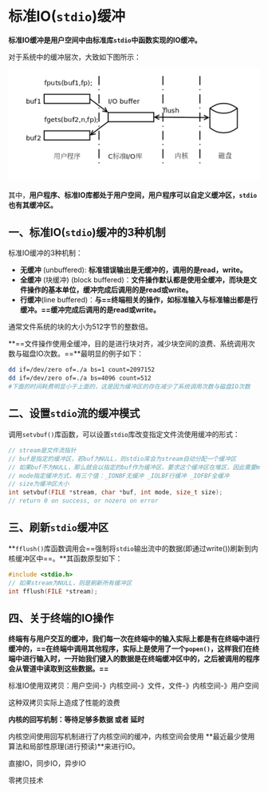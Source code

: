 # 标准IO(`stdio`)缓冲

**标准IO缓冲是用户空间中由标准库`stdio`中函数实现的IO缓冲。**

对于系统中的缓冲层次，大致如下图所示：

![img1](./1.png)

其中，**用户程序、标准IO库都处于用户空间，用户程序可以自定义缓冲区，`stdio`也有其缓冲区。**

## 一、标准IO(`stdio`)缓冲的3种机制

标准IO缓冲的3种机制：

+ **无缓冲** (unbuffered): **标准错误输出是无缓冲的，调用的是read，write。**
+ **全缓冲** (块缓冲) (block  buffered)：**文件操作默认都是使用全缓冲，而块是文件操作的基本单位，缓冲完成后调用的是read或write。**
+ **行缓冲**(line buffered)：**与==终端相关的操作，如标准输入与标准输出都是行缓冲。==缓冲完成后调用的是read或write。**

通常文件系统的块的大小为512字节的整数倍。

**==文件操作使用全缓冲，目的是进行块对齐，减少块空间的浪费、系统调用次数与磁盘IO次数。==**最明显的例子如下：

```bash
dd if=/dev/zero of=./a bs=1 count=2097152
dd if=/dev/zero of=./a bs=4096 count=512
#下面的时间耗费明显小于上面的，这是因为缓冲区的存在减少了系统调用次数与磁盘IO次数
```



## 二、设置`stdio`流的缓冲模式

调用`setvbuf()`库函数，可以设置`stdio`库改变指定文件流使用缓冲的形式：

```c
// stream是文件流指针
// buf是指定的缓冲区，若buf为NULL，则stdio库会为stream自动分配一个缓冲区
// 如果buf不为NULL，那么就会以指定的buf作为缓冲区，要求这个缓冲区在堆区，因此需要malloc或者calloc进行分配
// mode指定缓冲方式，有三个值：_IONBF无缓冲 _IOLBF行缓冲 _IOFBF全缓冲
// size为缓冲区大小
int setvbuf(FILE *stream, char *buf, int mode, size_t size);
// return 0 on success, or nozero on error
```



## 三、刷新`stdio`缓冲区

**`fflush()`库函数调用会==强制将`stdio`输出流中的数据(即通过write())刷新到内核缓冲区中==。**其函数原型如下：

```c
#include <stdio.h>
// 如果stream为NULL，则是刷新所有缓冲区
int fflush(FILE *stream);
```



## 四、关于终端的IO操作

**终端有与用户交互的缓冲，我们每一次在终端中的输入实际上都是有在终端中进行缓冲的，==在终端中调用其他程序，实际上是使用了一个`popen()`，这样我们在终端中进行输入时，一开始我们键入的数据是在终端缓冲区中的，之后被调用的程序会从管道中读取到这些数据。==**



标准IO使用双拷贝：用户空间-》内核空间-》文件，文件-》内核空间-》用户空间

这种双拷贝实际上造成了性能的浪费

**内核的回写机制：等待足够多数据     或者    延时**

内核空间使用回写机制进行了内核空间的缓冲，内核空间会使用 **最近最少使用算法和局部性原理(进行预读)**来进行IO。



直接IO，同步IO，异步IO

零拷贝技术

